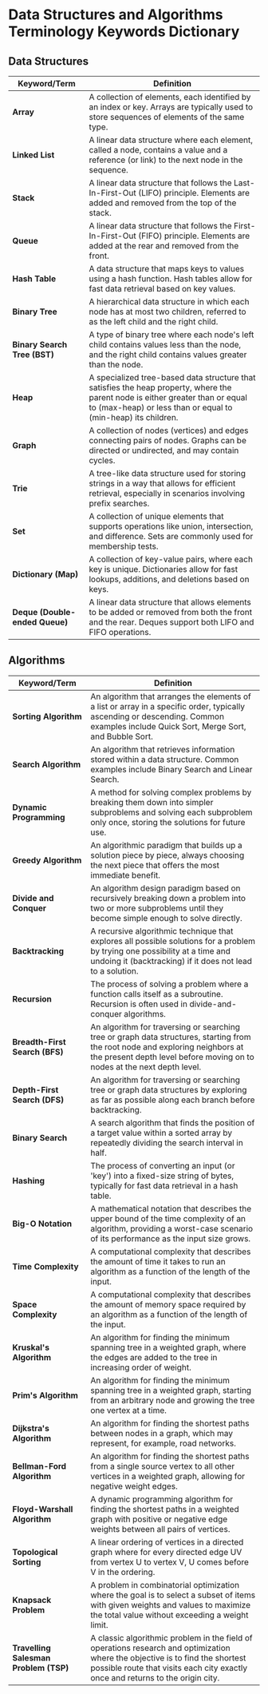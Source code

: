# Data Structures and Algorithms Terminology Keywords Dictionary

## Data Structures

| **Keyword/Term**           | **Definition**                                                                                       |
|----------------------------|------------------------------------------------------------------------------------------------------|
| **Array**                  | A collection of elements, each identified by an index or key. Arrays are typically used to store sequences of elements of the same type. |
| **Linked List**            | A linear data structure where each element, called a node, contains a value and a reference (or link) to the next node in the sequence. |
| **Stack**                  | A linear data structure that follows the Last-In-First-Out (LIFO) principle. Elements are added and removed from the top of the stack. |
| **Queue**                  | A linear data structure that follows the First-In-First-Out (FIFO) principle. Elements are added at the rear and removed from the front. |
| **Hash Table**             | A data structure that maps keys to values using a hash function. Hash tables allow for fast data retrieval based on key values. |
| **Binary Tree**            | A hierarchical data structure in which each node has at most two children, referred to as the left child and the right child. |
| **Binary Search Tree (BST)**| A type of binary tree where each node's left child contains values less than the node, and the right child contains values greater than the node. |
| **Heap**                   | A specialized tree-based data structure that satisfies the heap property, where the parent node is either greater than or equal to (max-heap) or less than or equal to (min-heap) its children. |
| **Graph**                  | A collection of nodes (vertices) and edges connecting pairs of nodes. Graphs can be directed or undirected, and may contain cycles. |
| **Trie**                   | A tree-like data structure used for storing strings in a way that allows for efficient retrieval, especially in scenarios involving prefix searches. |
| **Set**                    | A collection of unique elements that supports operations like union, intersection, and difference. Sets are commonly used for membership tests. |
| **Dictionary (Map)**       | A collection of key-value pairs, where each key is unique. Dictionaries allow for fast lookups, additions, and deletions based on keys. |
| **Deque (Double-ended Queue)** | A linear data structure that allows elements to be added or removed from both the front and the rear. Deques support both LIFO and FIFO operations. |

## Algorithms

| **Keyword/Term**           | **Definition**                                                                                       |
|----------------------------|------------------------------------------------------------------------------------------------------|
| **Sorting Algorithm**      | An algorithm that arranges the elements of a list or array in a specific order, typically ascending or descending. Common examples include Quick Sort, Merge Sort, and Bubble Sort. |
| **Search Algorithm**       | An algorithm that retrieves information stored within a data structure. Common examples include Binary Search and Linear Search. |
| **Dynamic Programming**    | A method for solving complex problems by breaking them down into simpler subproblems and solving each subproblem only once, storing the solutions for future use. |
| **Greedy Algorithm**       | An algorithmic paradigm that builds up a solution piece by piece, always choosing the next piece that offers the most immediate benefit. |
| **Divide and Conquer**     | An algorithm design paradigm based on recursively breaking down a problem into two or more subproblems until they become simple enough to solve directly. |
| **Backtracking**           | A recursive algorithmic technique that explores all possible solutions for a problem by trying one possibility at a time and undoing it (backtracking) if it does not lead to a solution. |
| **Recursion**              | The process of solving a problem where a function calls itself as a subroutine. Recursion is often used in divide-and-conquer algorithms. |
| **Breadth-First Search (BFS)** | An algorithm for traversing or searching tree or graph data structures, starting from the root node and exploring neighbors at the present depth level before moving on to nodes at the next depth level. |
| **Depth-First Search (DFS)** | An algorithm for traversing or searching tree or graph data structures by exploring as far as possible along each branch before backtracking. |
| **Binary Search**          | A search algorithm that finds the position of a target value within a sorted array by repeatedly dividing the search interval in half. |
| **Hashing**                | The process of converting an input (or 'key') into a fixed-size string of bytes, typically for fast data retrieval in a hash table. |
| **Big-O Notation**         | A mathematical notation that describes the upper bound of the time complexity of an algorithm, providing a worst-case scenario of its performance as the input size grows. |
| **Time Complexity**        | A computational complexity that describes the amount of time it takes to run an algorithm as a function of the length of the input. |
| **Space Complexity**       | A computational complexity that describes the amount of memory space required by an algorithm as a function of the length of the input. |
| **Kruskal's Algorithm**    | An algorithm for finding the minimum spanning tree in a weighted graph, where the edges are added to the tree in increasing order of weight. |
| **Prim's Algorithm**       | An algorithm for finding the minimum spanning tree in a weighted graph, starting from an arbitrary node and growing the tree one vertex at a time. |
| **Dijkstra's Algorithm**   | An algorithm for finding the shortest paths between nodes in a graph, which may represent, for example, road networks. |
| **Bellman-Ford Algorithm** | An algorithm for finding the shortest paths from a single source vertex to all other vertices in a weighted graph, allowing for negative weight edges. |
| **Floyd-Warshall Algorithm** | A dynamic programming algorithm for finding the shortest paths in a weighted graph with positive or negative edge weights between all pairs of vertices. |
| **Topological Sorting**    | A linear ordering of vertices in a directed graph where for every directed edge UV from vertex U to vertex V, U comes before V in the ordering. |
| **Knapsack Problem**       | A problem in combinatorial optimization where the goal is to select a subset of items with given weights and values to maximize the total value without exceeding a weight limit. |
| **Travelling Salesman Problem (TSP)** | A classic algorithmic problem in the field of operations research and optimization where the objective is to find the shortest possible route that visits each city exactly once and returns to the origin city. |
